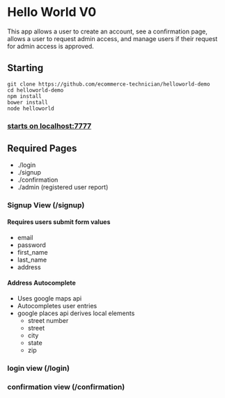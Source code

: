 # Hello World V0
This app allows a user to create an account, see a confirmation page, allows a user to request admin access, and manage users if their request for admin access is approved.

## Starting
```
git clone https://github.com/ecommerce-technician/helloworld-demo
cd helloworld-demo
npm install
bower install
node helloworld
```

### [starts on localhost:7777](localhost:7777)

## Required Pages
 - ./login
 - ./signup
 - ./confirmation
 - ./admin (registered user report)

### Signup View (/signup)
#### Requires users submit form values
 - email
 - password
 - first_name
 - last_name
 - address

#### Address Autocomplete
 - Uses google maps api
 - Autocompletes user entries
 - google places api derives local elements
   - street number
   - street
   - city
   - state
   - zip
  
### login view (/login)

### confirmation view (/confirmation)
